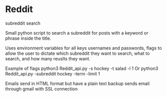 # Reddit
subreddit search

Small python script to search a subreddit for posts with a keyword or phrase inside the title.

Uses environment variables for all keys usernames and passwords, flags to allow the user to dictate which subreddit they want to search, what to search, and how many reuslts they want.

Example of flags python3 Reddit_api.py -s hockey -t salad -l 1
Or      python3 Reddit_api.py -subreddit hockey -term -limit 1

Emails send in HTML format but have a plain text backup 
sends email through gmail with SSL connection